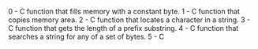 

0 - C function that fills memory with a constant byte.
1 - C function that copies memory area.
2 - C function that locates a character in a string. 
3 - C function that gets the length of a prefix substring. 
4 - C function that searches a string for any of a set of bytes. 
5 - C 

